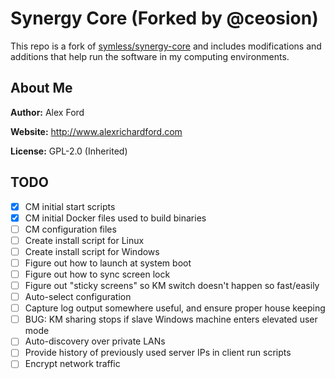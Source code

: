 # Synergy Core (Forked by @ceosion)

This repo is a fork of [symless/synergy-core](https://github.com/symless/synergy-core) and includes modifications and additions that help run the software in my computing environments.

## About Me

**Author:** Alex Ford

**Website:** http://www.alexrichardford.com

**License:** GPL-2.0 (Inherited)

## TODO

- [x] CM initial start scripts
- [x] CM initial Docker files used to build binaries
- [ ] CM configuration files
- [ ] Create install script for Linux
- [ ] Create install script for Windows
- [ ] Figure out how to launch at system boot
- [ ] Figure out how to sync screen lock
- [ ] Figure out "sticky screens" so KM switch doesn't happen so fast/easily
- [ ] Auto-select configuration
- [ ] Capture log output somewhere useful, and ensure proper house keeping
- [ ] BUG: KM sharing stops if slave Windows machine enters elevated user mode
- [ ] Auto-discovery over private LANs
- [ ] Provide history of previously used server IPs in client run scripts
- [ ] Encrypt network traffic